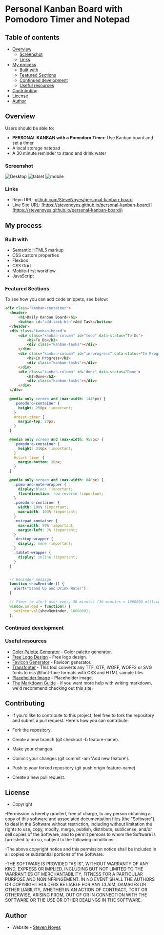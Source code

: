 # Personal Kanban Board with Pomodoro Timer and Notepad

## Table of contents

- [Overview](#overview)
  - [Screenshot](#screenshot)
  - [Links](#links)
- [My process](#my-process)
  - [Built with](#built-with)
  - [Featured Sections](#featured-sections)
  - [Continued development](#continued-development)
  - [Useful resources](#useful-resources)
- [Contributing](#contributing)
- [License](#license)
- [Author](#author)

## Overview

Users should be able to:

- **PERSONAL KANBAN with a Pomodoro Timer**: Use Kanban board and set a timer
- A local storage natepad
- A 30 minute reminder to stand and drink water


### Screenshot

![Desktop](./images/desktop-view.png)
![tablet](./images/tablet-view.png)
![mobile](./images/mobile-view.png)

### Links

- Repo URL: [github.com/SteveNoyes/personal-kanban-board](https://github.com/SteveNoyes/personal-kanban-board)
- Live Site URL: [https://stevenoyes.github.io/personal-kanban-board/](https://stevenoyes.github.io/personal-kanban-board/)

## My process

### Built with

- Semantic HTML5 markup
- CSS custom properties
- Flexbox
- CSS Grid
- Mobile-first workflow
- JavaScript

### Featured Sections

To see how you can add code snippets, see below:

```html
<div class="kanban-container">
  <header>
      <h1>Daily Kanban Board</h1>
      <button id="add-task-btn">Add Task</button>
  </header>
  <div class="kanban-board">
      <div class="kanban-column" id="todo" data-status="To Do">
          <h2>To Do</h2>
          <div class="kanban-tasks"></div>
      </div>
      <div class="kanban-column" id="in-progress" data-status="In Progress">
          <h2>In Progress</h2>
          <div class="kanban-tasks"></div>
      </div>
      <div class="kanban-column" id="done" data-status="Done">
          <h2>Done</h2>
          <div class="kanban-tasks"></div>
      </div>
  </div>
```

```css
  @media only screen and (max-width: 1443px) {
    .pomodoro-container {
      height: 250px !important;
    }
    #reset-timer {
      margin-top: 20px;
    }
  }

  @media only screen and (max-width: 958px) {
    .pomodoro-container {
      height: 310px !important;
    }
    #start-timer {
      margin-bottom: 20px;
    }
  }

  @media only screen and (max-width: 846px) {
    .pomo-and-note-wrapper {
      display:block !important;
      flex-direction: row-reverse !important;
    }
    .pomodoro-container {
      width: 100% !important;
      max-width: 100% !important;
    }
    .notepad-container {
      max-width: 90% !important;
      margin-left: 3% !important;
    }
    .desktop-wrapper {
      display: none !important;
    }
    .tablet-wrapper {
      display: inline !important;
    }
  }
```

```js

  // Reminder message
  function showReminder() {
    alert("Stand Up and Drink Water");
  }

  // Fimer to alert user every 30 minutes (30 minutes = 1800000 milliseconds)
  window.onload = function() {
    setInterval(showReminder, 1800000);
  };

```

### Continued development

### Useful resources

- [Color Palette Generator](https://coolors.co/) - Color palette generator.
- [Free Logo Design](https://www.freelogodesign.org/) - Free logo design.
- [Favicon Generator](https://favicon.io/) - Favicon generator.
- [Transfonter](https://transfonter.org/) - This tool converts any TTF, OTF, WOFF, WOFF2 or SVG fonts to css @font-face formats with CSS and HTML sample files.
- [Placeholder Image](https://placehold.co/600x400) - Placeholder image. 
- [The Markdown Guide](https://www.markdownguide.org/) - If you want more help with writing markdown, we'd recommend checking out this site.

## Contributing

- If you'd like to contribute to this project, feel free to fork the repository and submit a pull request. Here's how you can contribute:

- Fork the repository.
- Create a new branch (git checkout -b feature-name).
- Make your changes.
- Commit your changes (git commit -am 'Add new feature').
- Push to your forked repository (git push origin feature-name).
- Create a new pull request.

## License

- Copyright 

-Permission is hereby granted, free of charge, to any person obtaining a copy of this software and associated documentation files (the "Software"), to deal in the Software without restriction, including without limitation the rights to use, copy, modify, merge, publish, distribute, sublicense, and/or sell copies of the Software, and to permit persons to whom the Software is furnished to do so, subject to the following conditions:

-The above copyright notice and this permission notice shall be included in all copies or substantial portions of the Software.

-THE SOFTWARE IS PROVIDED "AS IS", WITHOUT WARRANTY OF ANY KIND, EXPRESS OR IMPLIED, INCLUDING BUT NOT LIMITED TO THE WARRANTIES OF MERCHANTABILITY, FITNESS FOR A PARTICULAR PURPOSE AND NONINFRINGEMENT. IN NO EVENT SHALL THE AUTHORS OR COPYRIGHT HOLDERS BE LIABLE FOR ANY CLAIM, DAMAGES OR OTHER LIABILITY, WHETHER IN AN ACTION OF CONTRACT, TORT OR OTHERWISE, ARISING FROM, OUT OF OR IN CONNECTION WITH THE SOFTWARE OR THE USE OR OTHER DEALINGS IN THE SOFTWARE.

## Author

- Website - [Steven Noyes](https://www.stevenmnoyes.com)